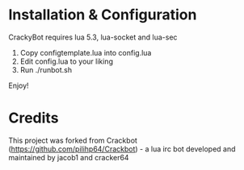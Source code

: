 Installation & Configuration
============================
CrackyBot requires lua 5.3, lua-socket and lua-sec

1. Copy configtemplate.lua into config.lua
2. Edit config.lua to your liking
3. Run ./runbot.sh

Enjoy!

Credits
=======
This project was forked from Crackbot (https://github.com/pilihp64/Crackbot) - a lua irc bot developed and maintained by jacob1 and cracker64

